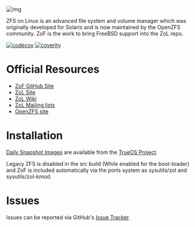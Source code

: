 ![img](https://github.com/zfsonfreebsd/ZoF/raw/master/zof-logo.png)

ZFS on Linux is an advanced file system and volume manager which was originally
developed for Solaris and is now maintained by the OpenZFS community. ZoF is the work
to bring FreeBSD support into the ZoL repo.

[![codecov](https://codecov.io/gh/zfsonlinux/zfs/branch/master/graph/badge.svg)](https://codecov.io/gh/zfsonlinux/zfs)
[![coverity](https://scan.coverity.com/projects/1973/badge.svg)](https://scan.coverity.com/projects/zfsonlinux-zfs)

# Official Resources

  * [ZoF GitHub Site](https://zfsonfreebsd.github.io/ZoF/)
  * [ZoL Site](http://zfsonlinux.org)
  * [ZoL Wiki](https://github.com/zfsonlinux/zfs/wiki)
  * [ZoL Mailing lists](https://github.com/zfsonlinux/zfs/wiki/Mailing-Lists)
  * [OpenZFS site](http://open-zfs.org/)

# Installation

[Daily Snapshot Images](https://pkg.trueos.org/iso/snapshot-zol/) are available from the [TrueOS Project](https://www.trueos.org).

Legacy ZFS is disabled in the src build (While enabled for the boot-loader) and ZoF is included automatically via the ports system as sysutils/zol and sysutils/zol-kmod.

# Issues

Issues can be reported via GitHub's [Issue Tracker](https://github.com/zfsonfreebsd/ZoF).

